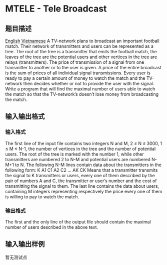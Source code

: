 # MTELE - Tele Broadcast

## 题目描述

[English](/problems/MTELE/en/) [Vietnamese](/problems/MTELE/vn/) A TV-network plans to broadcast an important football match. Their network of transmitters and users can be represented as a tree. The root of the tree is a transmitter that emits the football match, the leaves of the tree are the potential users and other vertices in the tree are relays (transmitters). The price of transmission of a signal from one transmitter to another or to the user is given. A price of the entire broadcast is the sum of prices of all individual signal transmissions. Every user is ready to pay a certain amount of money to watch the match and the TV-network then decides whether or not to provide the user with the signal. Write a program that will find the maximal number of users able to watch the match so that the TV-network’s doesn’t lose money from broadcasting the match.

## 输入输出格式

### 输入格式

 The first line of the input file contains two integers N and M, 2 ≤ N ≤ 3000, 1 ≤ M ≤ N-1, the number of vertices in the tree and the number of potential users. The root of the tree is marked with the number 1, while other transmitters are numbered 2 to N-M and potential users are numbered N-M+1 to N. The following N-M lines contain data about the transmitters in the following form: K A1 C1 A2 C2 ... AK CK Means that a transmitter transmits the signal to K transmitters or users, every one of them described by the pair of numbers A and C, the transmitter or user’s number and the cost of transmitting the signal to them. The last line contains the data about users, containing M integers representing respectively the price every one of them is willing to pay to watch the match.

### 输出格式

 The first and the only line of the output file should contain the maximal number of users described in the above text.

## 输入输出样例

暂无测试点

